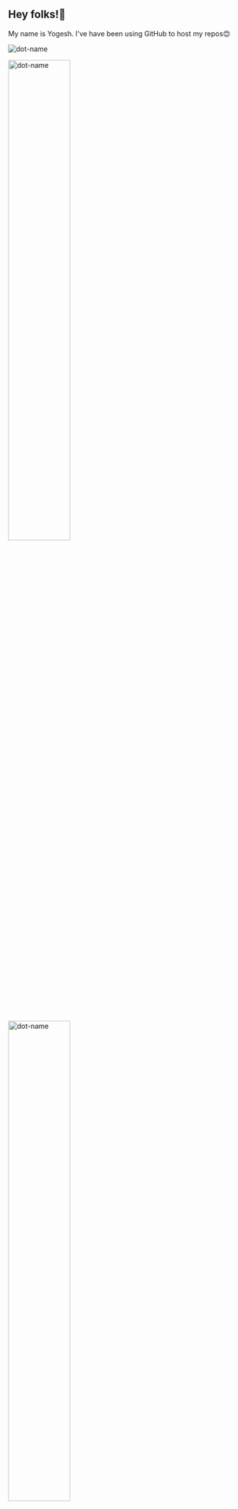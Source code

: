 ## Hey folks!👋

<p>My name is Yogesh. I've have been using GitHub to host my repos😊</p>

<p align="left"> <img src="https://komarev.com/ghpvc/?username=yogesh832&label=Profile%20views&color=0e75b6&style=flat" alt="dot-name" /> </p>

<span><img  src="https://github-readme-stats.vercel.app/api/top-langs?username=yogesh832&show_icons=true&locale=en&layout=compact" alt="dot-name" width = "50%" /><br><img   src="https://github-readme-stats.vercel.app/api?username=yogesh832&show_icons=true&locale=en" alt="dot-name" width = "50%"/><br><img  src="https://github-readme-streak-stats.herokuapp.com/?user=Virenishere&" alt="dot-name" width = "50%" /></span>

<!--
**yogesh832/yogesh832** is a ✨ _special_ ✨ repository because its `README.md` (this file) appears on your GitHub profile.

Here are some ideas to get you started:

- 🔭 I’m currently working on ...
- 🌱 I’m currently learning ...
- 👯 I’m looking to collaborate on ...
- 🤔 I’m looking for help with ...
- 💬 Ask me about ...
- 📫 How to reach me: ...
- 😄 Pronouns: ...
- ⚡ Fun fact: ...
-->
